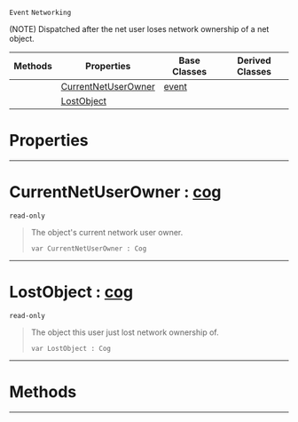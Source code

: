  `Event` `Networking`



(NOTE) Dispatched after the net user loses network ownership of a net object.

|Methods|Properties|Base Classes|Derived Classes|
|---|---|---|---|
| |[ CurrentNetUserOwner](https://github.com/zeroengineteam/ZeroDocs/code_reference/class_reference/netuserlostobjectownership.markdown#currentnetuserowner-zero)|[event](https://github.com/zeroengineteam/ZeroDocs/code_reference/class_reference/event.markdown)| |
| |[ LostObject](https://github.com/zeroengineteam/ZeroDocs/code_reference/class_reference/netuserlostobjectownership.markdown#lostobject-zero-engine-d)| | |


 #  Properties


---  
 #  CurrentNetUserOwner : [cog](https://github.com/zeroengineteam/ZeroDocs/code_reference/class_reference/cog.markdown)

 `read-only`

> The object's current network user owner.
> ``` lang=cpp, name=Zilch
> var CurrentNetUserOwner : Cog


---  
 #  LostObject : [cog](https://github.com/zeroengineteam/ZeroDocs/code_reference/class_reference/cog.markdown)

 `read-only`

> The object this user just lost network ownership of.
> ``` lang=cpp, name=Zilch
> var LostObject : Cog


---  
 #  Methods


---  
 

 